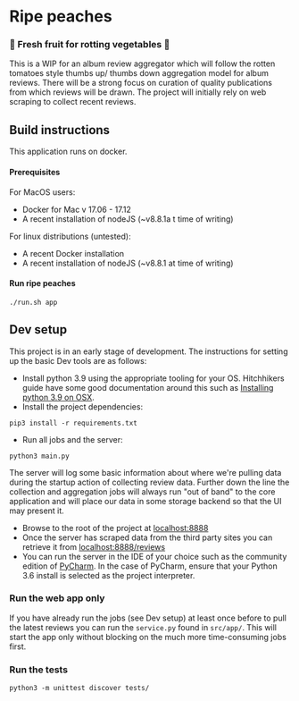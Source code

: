 # Ripe peaches
### :peach: Fresh fruit for rotting vegetables :peach:

This is a WIP for an album review aggregator which will follow the rotten tomatoes style thumbs up/ thumbs down aggregation model for album reviews. 
There will be a strong focus on curation of quality publications from which reviews will be drawn. The project will initially rely on web scraping to collect recent reviews.

## Build instructions

This application runs on docker.

#### Prerequisites

For MacOS users:
* Docker for Mac v 17.06 - 17.12
* A recent installation of nodeJS (~v8.8.1a t time of writing)


For linux distributions (untested):
* A recent Docker installation  
* A recent installation of nodeJS (~v8.8.1 at time of writing)


#### Run ripe peaches 

```
./run.sh app
```   
   
## Dev setup
This project is in an early stage of development. The instructions for setting
up the basic Dev tools are as follows:
* Install python 3.9 using the appropriate tooling for your OS. Hitchhikers guide have some good documentation around this
 such as [Installing python 3.9 on OSX](http://docs.python-guide.org/en/latest/starting/install3/osx/).
* Install the project dependencies:
```
pip3 install -r requirements.txt
``` 
* Run all jobs and the server:
```
python3 main.py
```
The server will log some basic information about where we're pulling data during the startup action
of collecting review data. Further down the line the collection and aggregation jobs will always run "out of band" to the
core application and will place our data in some storage backend so that the UI may present it.
* Browse to the root of the project at [localhost:8888](http://localhost:8888)
* Once the server has scraped data from the third party sites you can retrieve it from 
[localhost:8888/reviews](http://localhost:8888/reviews)
* You can run the server in the IDE of your choice such as the community edition of [PyCharm](https://www.jetbrains.com/pycharm/). 
In the case of PyCharm, ensure that your Python 3.6 install is selected as the project interpreter.


### Run the web app only

If you have already run the jobs (see Dev setup) at least once before to pull the latest reviews you can run the `service.py` 
found in `src/app/`. This will start the app only without blocking on the much more time-consuming jobs first. 
  
### Run the tests 

```
python3 -m unittest discover tests/
```
